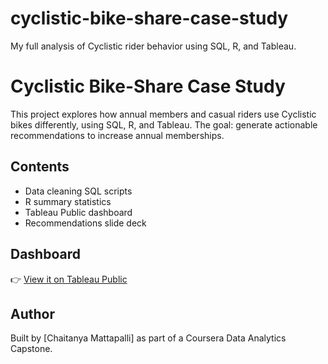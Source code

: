 # cyclistic-bike-share-case-study
My full analysis of Cyclistic rider behavior using SQL, R, and Tableau.

# Cyclistic Bike-Share Case Study

This project explores how annual members and casual riders use Cyclistic bikes differently, using SQL, R, and Tableau. The goal: generate actionable recommendations to increase annual memberships.

## Contents
- Data cleaning SQL scripts
- R summary statistics
- Tableau Public dashboard
- Recommendations slide deck

## Dashboard
👉 [View it on Tableau Public](https://public.tableau.com/app/profile/chaitanya.mattapalli/viz/CyclisticBike-ShareUsageInsights/Dashboard1?publish=yes)

## Author
Built by [Chaitanya Mattapalli] as part of a Coursera Data Analytics Capstone.
